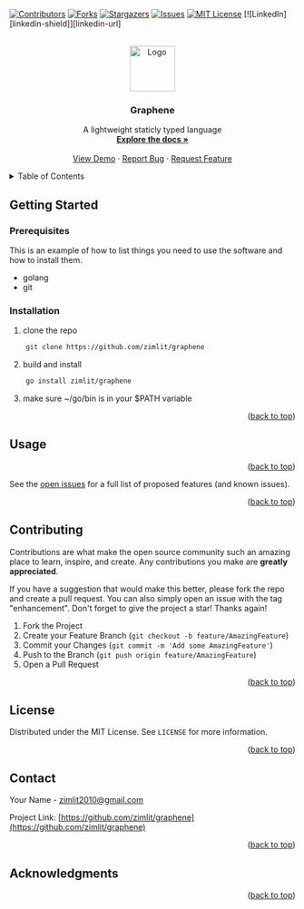 <div id="top"></div>
<!--
*** Thanks for checking out the Best-README-Template. If you have a suggestion
*** that would make this better, please fork the repo and create a pull request
*** or simply open an issue with the tag "enhancement".
*** Don't forget to give the project a star!
*** Thanks again! Now go create something AMAZING! :D
-->



<!-- PROJECT SHIELDS -->
<!--
*** I'm using markdown "reference style" links for readability.
*** Reference links are enclosed in brackets [ ] instead of parentheses ( ).
*** See the bottom of this document for the declaration of the reference variables
*** for contributors-url, forks-url, etc. This is an optional, concise syntax you may use.
*** https://www.markdownguide.org/basic-syntax/#reference-style-links
-->
[![Contributors][contributors-shield]][contributors-url]
[![Forks][forks-shield]][forks-url]
[![Stargazers][stars-shield]][stars-url]
[![Issues][issues-shield]][issues-url]
[![MIT License][license-shield]][license-url]
[![LinkedIn][linkedin-shield]][linkedin-url]



<!-- PROJECT LOGO -->
<br />
<div align="center">
  <a href="https://github.com/zimlit/graphene">
    <img src="images/logo.png" alt="Logo" width="80" height="80">
  </a>

<h3 align="center">Graphene</h3>

  <p align="center">
    A lightweight staticly typed language
    <br />
    <a href="https://github.com/zimlit/graphene"><strong>Explore the docs »</strong></a>
    <br />
    <br />
    <a href="https://github.com/zimlit/graphene">View Demo</a>
    ·
    <a href="https://github.com/zimlit/graphene/issues">Report Bug</a>
    ·
    <a href="https://github.com/zimlit/graphene/issues">Request Feature</a>
  </p>
</div>



<!-- TABLE OF CONTENTS -->
<details>
  <summary>Table of Contents</summary>
  <ol>
    <!-- <li>
      <a href="#about-the-project">About The Project</a>
      <ul>
        <li><a href="#built-with">Built With</a></li>
      </ul>
    </li> -->
    <li>
      <a href="#getting-started">Getting Started</a>
      <ul>
        <li><a href="#prerequisites">Prerequisites</a></li>
        <li><a href="#installation">Installation</a></li>
      </ul>
    </li>
    <li><a href="#usage">Usage</a></li>
    <!-- <li><a href="#roadmap">Roadmap</a></li> -->
    <li><a href="#contributing">Contributing</a></li>
    <li><a href="#license">License</a></li>
    <li><a href="#contact">Contact</a></li>
    <li><a href="#acknowledgments">Acknowledgments</a></li>
  </ol>
</details>



<!-- ABOUT THE PROJECT
## About The Project

[![Product Name Screen Shot][product-screenshot]](https://example.com)

Here's a blank template to get started: To avoid retyping too much info. Do a search and replace with your text editor for the following: `zimlit`, `graphene`, `twitter_handle`, `linkedin_username`, `gmail`, `zimlit2010`, `Graphene`, `A lightweight staticly typed language`

<p align="right">(<a href="#top">back to top</a>)</p> -->



<!-- ### Built With

* [Next.js](https://nextjs.org/)
* [React.js](https://reactjs.org/)
* [Vue.js](https://vuejs.org/)
* [Angular](https://angular.io/)
* [Svelte](https://svelte.dev/)
* [Laravel](https://laravel.com)
* [Bootstrap](https://getbootstrap.com)
* [JQuery](https://jquery.com)

<p align="right">(<a href="#top">back to top</a>)</p>
 -->


<!-- GETTING STARTED -->
## Getting Started

### Prerequisites

This is an example of how to list things you need to use the software and how to install them.
* golang
* git

### Installation

1. clone the repo
``` sh
    git clone https://github.com/zimlit/graphene
```
2. build and install
``` sh
    go install zimlit/graphene
```
3. make sure ~/go/bin is in your $PATH variable

<p align="right">(<a href="#top">back to top</a>)</p>



<!-- USAGE EXAMPLES -->
## Usage

<p align="right">(<a href="#top">back to top</a>)</p>



<!-- ROADMAP -->
<!-- ## Roadmap -->

See the [open issues](https://github.com/zimlit/graphene/issues) for a full list of proposed features (and known issues).

<p align="right">(<a href="#top">back to top</a>)</p>



<!-- CONTRIBUTING -->
## Contributing

Contributions are what make the open source community such an amazing place to learn, inspire, and create. Any contributions you make are **greatly appreciated**.

If you have a suggestion that would make this better, please fork the repo and create a pull request. You can also simply open an issue with the tag "enhancement".
Don't forget to give the project a star! Thanks again!

1. Fork the Project
2. Create your Feature Branch (`git checkout -b feature/AmazingFeature`)
3. Commit your Changes (`git commit -m 'Add some AmazingFeature'`)
4. Push to the Branch (`git push origin feature/AmazingFeature`)
5. Open a Pull Request

<p align="right">(<a href="#top">back to top</a>)</p>



<!-- LICENSE -->
## License

Distributed under the MIT License. See `LICENSE` for more information.

<p align="right">(<a href="#top">back to top</a>)</p>



<!-- CONTACT -->
## Contact

Your Name - zimlit2010@gmail.com

Project Link: [https://github.com/zimlit/graphene](https://github.com/zimlit/graphene)

<p align="right">(<a href="#top">back to top</a>)</p>



<!-- ACKNOWLEDGMENTS -->
## Acknowledgments

<p align="right">(<a href="#top">back to top</a>)</p>



<!-- MARKDOWN LINKS & IMAGES -->
<!-- https://www.markdownguide.org/basic-syntax/#reference-style-links -->
[contributors-shield]: https://img.shields.io/github/contributors/zimlit/graphene.svg?style=for-the-badge
[contributors-url]: https://github.com/zimlit/graphene/graphs/contributors
[forks-shield]: https://img.shields.io/github/forks/zimlit/graphene.svg?style=for-the-badge
[forks-url]: https://github.com/zimlit/graphene/network/members
[stars-shield]: https://img.shields.io/github/stars/zimlit/graphene.svg?style=for-the-badge
[stars-url]: https://github.com/zimlit/graphene/stargazers
[issues-shield]: https://img.shields.io/github/issues/zimlit/graphene.svg?style=for-the-badge
[issues-url]: https://github.com/zimlit/graphene/issues
[license-shield]: https://img.shields.io/github/license/zimlit/graphene.svg?style=for-the-badge
[license-url]: https://github.com/zimlit/graphene/